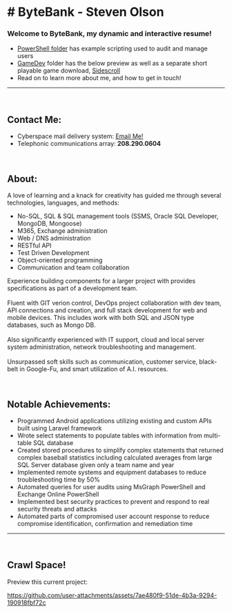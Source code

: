 <h1># ByteBank - Steven Olson</h1>
<h3>Welcome to ByteBank, my dynamic and interactive resume!</h3>
<ul>
  <li>
    <a href="https://github.com/steveOlson357/bytebank/tree/main/powershell">PowerShell folder</a> has example scripting used to audit and manage users
  </li>
  <li>
    <a href="https://github.com/steveOlson357/bytebank/tree/main/gameDev">GameDev</a> folder has the below preview as well as a separate short playable game download, <a href="https://github.com/steveOlson357/bytebank/blob/main/gameDev/Sidescroll.zip">Sidescroll</a>
  </li>
  <li>
    Read on to learn more about me, and how to get in touch!
  </li>
</ul>
<hr>

<br>
<h2>Contact Me:</h2>
<ul>
  <li>
    Cyberspace mail delivery system: <a href="mailto:steve.olson357@gmail.com">Email Me!</a>
  </li>
  <li>
    Telephonic communications array: <b>208.290.0604</b>
  </li>
</ul>
<br>

<h2>About:</h2>
<p>
  A love of learning and a knack for creativity has guided me through several technologies, languages, and methods: 
  <ul>
    <li>No-SQL, SQL & SQL management tools (SSMS, Oracle SQL Developer, MongoDB, Mongoose)</li>
    <li>M365, Exchange administration</li>
    <li>Web / DNS administration</li>
    <li>RESTful API</li>
    <li>Test Driven Development</li>
    <li>Object-oriented programming</li>
    <li>Communication and team collaboration</li>
  </ul>
  
  Experience building components for a larger project with provides specifications as part of a development team. 
  <br><br>
  Fluent with GIT verion control, DevOps project collaboration with dev team, API connections and creation, and full stack development for web and mobile devices. This includes work with both SQL and JSON type databases, such as Mongo DB. 
  <br><br>
  Also significantly experienced with IT support, cloud and local server system administration, network troubleshooting and management. 
  <br><br>
  Unsurpassed soft skills such as communication, customer service, black-belt in Google-Fu, and smart utilization of A.I. resources.
</p>
<br>

<h2>Notable Achievements:</h2>
<ul>
  <li>
    Programmed Android applications utilizing existing and custom APIs built using Laravel framework 
  </li>
  <li>
    Wrote select statements to populate tables with information from multi-table SQL database
  </li>
  <li>
    Created stored procedures to simplify complex statements that returned complex baseball statistics including calculated averages from large SQL Server database given only a team name and year
  </li>
  <li>
    Implemented remote systems and equipment databases to reduce troubleshooting time by 50%
  </li>
  <li>
    Automated queries for user audits using MsGraph PowerShell and Exchange Online PowerShell
  </li>
  <li>
    Implemented best security practices to prevent and respond to real security threats and attacks
  </li>
  <li>
    Automated parts of compromised user account response to reduce compromise identification, confirmation and remediation time
  </li>
</ul>

<hr>
<br>
<h2>Crawl Space!</h2>
<p>Preview this current project:</p>

https://github.com/user-attachments/assets/7ae480f9-51de-4b3a-9294-190918fbf72c



